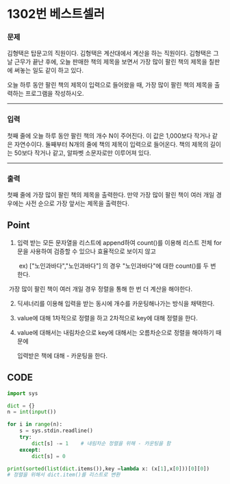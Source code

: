 # 1302번 베스트셀러



### 문제



김형택은 탑문고의 직원이다. 김형택은 계산대에서 계산을 하는 직원이다. 김형택은 그날 근무가 끝난 후에, 오늘 판매한 책의 제목을 보면서 가장 많이 팔린 책의 제목을 칠판에 써놓는 일도 같이 하고 있다.

오늘 하루 동안 팔린 책의 제목이 입력으로 들어왔을 때, 가장 많이 팔린 책의 제목을 출력하는 프로그램을 작성하시오.

---

### 입력



첫째 줄에 오늘 하루 동안 팔린 책의 개수 N이 주어진다. 이 값은 1,000보다 작거나 같은 자연수이다. 둘째부터 N개의 줄에 책의 제목이 입력으로 들어온다. 책의 제목의 길이는 50보다 작거나 같고, 알파벳 소문자로만 이루어져 있다.

---

### 출력



첫째 줄에 가장 많이 팔린 책의 제목을 출력한다. 만약 가장 많이 팔린 책이 여러 개일 경우에는 사전 순으로 가장 앞서는 제목을 출력한다.



## Point

1. 입력 받는 모든 문자열을 리스트에 append하여 count()를 이용해 리스트 전체 for문을 사용하여 검증할 수 있으나 효율적으로 보이지 않고

   ​	ex) ["노인과바다","노인과바다"] 의 경우 "노인과바다"에 대한 count()를 두 번 한다.

​		가장 많이 팔린 책이 여러 개일 경우 정렬을 통해 한 번 더 계산을 해야한다.

2. 딕셔너리를 이용해 입력을 받는 동시에 개수를 카운팅해나가는 방식을 채택한다.

3. value에 대해 1차적으로 정렬을 하고 2차적으로 key에 대해 정렬을 한다.

4. value에 대해서는 내림차순으로 key에 대해서는 오름차순으로 정렬을 해야하기 때문에

   입력받은 책에 대해 - 카운팅을 한다.



## CODE

```python
import sys

dict = {}	
n = int(input())

for i in range(n):
    s = sys.stdin.readline()
    try:
        dict[s] -= 1 	# 내림차순 정렬을 위해 - 카운팅을 함
    except:
        dict[s] = 0

print(sorted(list(dict.items()),key =lambda x: (x[1],x[0]))[0][0])
# 정렬을 위해서 dict.item()를 리스트로 변환
```

